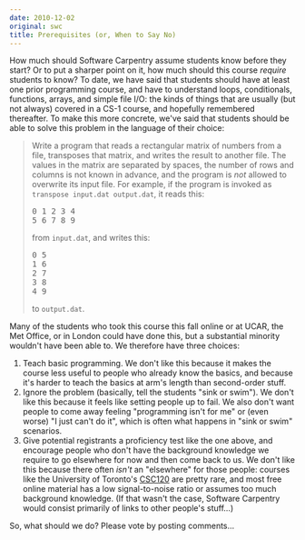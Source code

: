 ```yaml
---
date: 2010-12-02
original: swc
title: Prerequisites (or, When to Say No)
---
```

<p>How much should Software Carpentry assume students know before they start? Or to put a sharper point on it, how much should this course <em>require</em> students to know? To date, we have said that students should have at least one prior programming course, and have to understand loops, conditionals, functions, arrays, and simple file I/O: the kinds of things that are usually (but not always) covered in a CS-1 course, and hopefully remembered thereafter. To make this more concrete, we've said that students should be able to solve this problem in the language of their choice:</p>
<blockquote><p>Write a program that reads a rectangular matrix of numbers from a file, transposes that matrix, and writes the result to another file. The values in the matrix are separated by spaces, the number of rows and columns is not known in advance, and the program is <em>not</em> allowed to overwrite its input file. For example, if the program is invoked as <code>transpose input.dat output.dat</code>, it reads this:</p>
<pre>0 1 2 3 4
5 6 7 8 9</pre>
<p>from <code>input.dat</code>, and writes this:</p>
<pre>0 5
1 6
2 7
3 8
4 9</pre>
<p>to <code>output.dat</code>.</p></blockquote>
<p>Many of the students who took this course this fall online or at UCAR, the Met Office, or in London could have done this, but a substantial minority wouldn't have been able to. We therefore have three choices:</p>
<ol>
<li>Teach basic programming. We don't like this because it makes the course less useful to people who already know the basics, and because it's harder to teach the basics at arm's length than second-order stuff.</li>
<li>Ignore the problem (basically, tell the students "sink or swim"). We don't like this because it feels like setting people up to fail. We also don't want people to come away feeling "programming isn't for me" or (even worse) "I just can't do it", which is often what happens in "sink or swim" scenarios.</li>
<li>Give potential registrants a proficiency test like the one above, and encourage people who don't have the background knowledge we require to go elsewhere for now and then come back to us. We don't like this because there often <em>isn't</em> an "elsewhere" for those people: courses like the University of Toronto's <a href="http://www.cs.toronto.edu/~csc120h">CSC120</a> are pretty rare, and most free online material has a low signal-to-noise ratio or assumes too much background knowledge. (If that wasn't the case, Software Carpentry would consist primarily of links to other people's stuff…)</li>
</ol>
<p>So, what should we do? Please vote by posting comments…</p>
